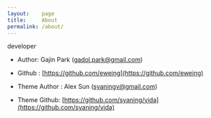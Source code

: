 ```yaml
---
layout:    page
title:     About
permalink: /about/
---
```


developer

- Author: Gajin Park (gadol.park@gmail.com)
- Github : [https://github.com/eweing](https://github.com/eweing)

- Theme Author : Alex Sun (syaningv@gmail.com)
- Theme Github: [https://github.com/syaning/vida](https://github.com/syaning/vida)
